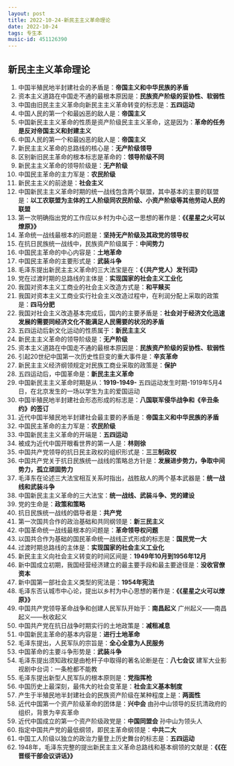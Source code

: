```yaml
---
layout: post
title: 2022-10-24-新民主主义革命理论
date: 2022-10-24
tags: 专生本
music-id: 451126390
---
```


## 新民主主义革命理论

1. 中国半殖民地半封建社会的矛盾是：**帝国主义和中华民族的矛盾**
2. 资本主义道路在中国走不通的最根本原因是：**民族资产阶级的妥协性、软弱性**
3. 中国由旧民主主义革命向新民主主义革命转变的标志是：**五四运动**
4. 中国人民的第一个和最凶恶的敌人是：**帝国主义**
5. 中国新民主主义革命的性质是资产阶级民主主义革命，这是因为：**革命的任务是反对帝国主义和封建主义**
6. 中国人民的第一个和最凶恶的敌人是：**帝国主义**
7. 新民主主义革命的总路线的核心是：**无产阶级领导**
8. 区别新旧民主革命的根本标志是革命的：**领导阶级不同**
9. 新民主主义革命的领导阶级是：**无产阶级**
10. 中国民主革命的主力军是：**农民阶级**
11. 新民主主义的前途是：**社会主义**
12. 中国新民主主义革命时期的统一战线包含两个联盟，其中基本的主要的联盟是：**以工农联盟为主体的工人阶级同农民阶级、小资产阶级等其他劳动人民的联盟**
13. 第一次明确指出党的工作应以乡村为中心这一思想的著作是：**《《星星之火可以燎原》》**
14. 革命统一战线最根本的问题是：**坚持无产阶级及其政党的领导权**
15. 在抗日民族统一战线中，民族资产阶级属于：**中间势力**
16. 中国民主革命的中心内容是：**土地革命**
17. 中国民主革命的主要形式是：**武装斗争**
18. 毛泽东提出新民主主义革命的三大法宝是在：**《（共产党人）发刊词》**
19. 党在过渡时期的总路线的主体是：**实现国家的社会主义工业化**
20. 我国对资本主义工商业的社会主义改造方式是：**和平赎买**
21. 我国对资本主义工商业实行社会主义改造过程中，在利润分配上采取的政策是：**四马分肥**
22. 我国对社会主义改造基本完成后，国内的主要矛盾是：**社会对于经济文化迅速发展的需要同经济文化不能满足人民需要的状况的矛盾**
23. 五四运动后新文化运动的性质属于：**新民主主义**
24. 新民主主义革命的领导阶级是：**无产阶级**
25. 资本主义道路在中国走不通的最根本原因是：**民族资产阶级的妥协性、软弱性**
26. 引起20世纪中国第一次历史性巨变的重大事件是：**辛亥革命**
27. 新民主主义经济纲领规定对民族工商业采取的政策是：**保护**
28. 五四运动后，中国革命是：**新民主主义革命**
29. 中国新民主主义革命时期是从：**1919-1949-**  五四运动发生时期-1919年5月4日，在北京发生的一场以学生为主的爱国运动
30. 中国半殖民地半封建社会形态形成的标志是：**八国联军侵华战争和《辛丑条约》的签订**
31. 近代中国半殖民地半封建社会最主要的矛盾是：**帝国主义和中华民族的矛盾**
32. 中国民主革命的主力军是：**农民阶级**
33. 中国新民主主义革命的开端是：**五四运动**
34. 被成为近代中国开眼看世界的第一人是：**林则徐**
35. 中国共产党领导的抗日民主政权的组织形式是：**三三制政权**
36. 中国共产党关于抗日民族统一战线的策略总方针是：**发展进步势力，争取中间势力，孤立顽固势力**
37. 毛泽东在论述三大法宝相互关系时指出，战胜敌人的两个基本武器是：**统一战线和武装斗争**
38. 中国新民主主义革命的三大法宝：**统一战线、武装斗争、党的建设**
39. 党的生命是：**政策和策略**
40. 抗日民族统一战线的倡导者是：**共产党**
41. 第一次国共合作的政治基础和共同纲领是：**新三民主义**
42. 中国革命统一战线最根本的问题是：**革命领导权问题**
43. 以国共合作为基础的国民革命统一战线正式形成的标志是：**国民党一大**
44. 过渡时期总路线的主体是：**实现国家的社会主义工业化**
45. 新民主主义向社会主义转变的时间区间是：**1949年10月到1956年12月**
46. 新中国成立初期，我国经营经济建立的最主要手段和最主要途径是：**没收官僚资本**
47. 新中国第一部社会主义类型的宪法是：**1954年宪法**
48. 毛泽东否认城市中心论，提出以乡村为中心思想的著作是：**《《星星之火可以燎原》》**
49. 中国共产党领导革命战争和创建人民军队开始于：**南昌起义**  广州起义——南昌起义——秋收起义
50. 中国共产党在抗日战争时期实行的土地政策是：**减租减息**
51. 中国新民主革命的基本内容是：**进行土地革命**
52. 毛泽东提出，人民军队的宗旨是：**全心全意为人民服务**
53. 中国革命的主要斗争形势是：**武装斗争**
54. 毛泽东提出须知政权是由枪杆子中取得的著名论断是在：**八七会议**  建军大业影视剧中台词：一条枪都不能教
55. 毛泽东提出新型人民军队的根本原则是：**党指挥枪**
56. 中国历史上最深刻，最伟大的社会变革是：**社会主义基本制度**
57. 产生于半殖民地半封建社会的民族资产阶级在某种程度上是：**两面性**
58. 近代中国第一个资产阶级革命的团体是：**兴中会**  由孙中山领导的反抗清政府的组织，背景为辛亥革命
59. 近代中国成立的第一个资产阶级政党是：**中国同盟会**  孙中山为领头人
60. 指定中国共产党的最低纲领，即民主革命纲领是：**中共二大**
61. 中国工人阶级以独立的政治力量登上历史舞台的标志是：**五四运动**
62. 1948年，毛泽东完整的提出新民主主义革命总路线和基本纲领的文献是：**《《在晋绥干部会议讲话》》**
